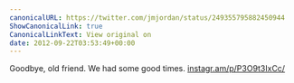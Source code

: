 ```yaml
---
canonicalURL: https://twitter.com/jmjordan/status/249355795882450944
ShowCanonicalLink: true
CanonicalLinkText: View original on
date: 2012-09-22T03:53:49+00:00
---
```

Goodbye, old friend. We had some good times. [instagr.am/p/P3O9t3IxCc/](http://instagr.am/p/P3O9t3IxCc/)